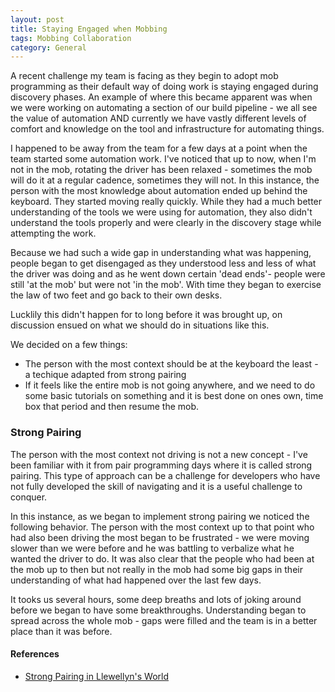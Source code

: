 ```yaml
---
layout: post
title: Staying Engaged when Mobbing
tags: Mobbing Collaboration
category: General
---
```


A recent challenge my team is facing as they begin to adopt mob programming as their default way of doing work is staying engaged during discovery phases. An example of where this became apparent was when we were working on automating a section of our build pipeline - we all see the value of automation AND currently we have vastly different levels of comfort and knowledge on the tool and infrastructure for automating things.

I happened to be away from the team for a few days at a point when the team started some automation work. I've noticed that up to now, when I'm not in the mob, rotating the driver has been relaxed - sometimes the mob will do it at a regular cadence, sometimes they will not. In this instance, the person with the most knowledge about automation ended up behind the keyboard. They started moving really quickly. While they had a much better understanding of the tools we were using for automation, they also didn't understand the tools properly and were clearly in the discovery stage while attempting the work.

Because we had such a wide gap in understanding what was happening, people began to get disengaged as they understood less and less of what the driver was doing and as he went down certain 'dead ends'- people were still 'at the mob' but were not 'in the mob'. With time they began to exercise the law of two feet and go back to their own desks.

Lucklily this didn't happen for to long before it was brought up, on discussion ensued on what we should do in situations like this.

We decided on a few things:
- The person with the most context should be at the keyboard the least - a techique adapted from strong pairing  
- If it feels like the entire mob is not going anywhere, and we need to do some basic tutorials on something and it is best done on ones own, time box that period and then resume the mob.  

### Strong Pairing

The person with the most context not driving is not a new concept - I've been familiar with it from pair programming days where it is called strong pairing. This type of approach can be a challenge for developers who have not fully developed the skill of navigating and it is a useful challenge to conquer.

In this instance, as we began to implement strong pairing we noticed the following behavior. The person with the most context up to that point who had also been driving the most began to be frustrated - we were moving slower than we were before and he was battling to verbalize what he wanted the driver to do. It was also clear that the people who had been at the mob up to then but not really in the mob had some big gaps in their understanding of what had happened over the last few days. 

It tooks us several hours, some deep breaths and lots of joking around before we began to have some breakthroughs. Understanding began to spread across the whole mob - gaps were filled and the team is in a better place than it was before.



#### References

- [Strong Pairing in Llewellyn's World](http://llewellynfalco.blogspot.co.nz/2014/06/llewellyns-strong-style-pairing.html)
